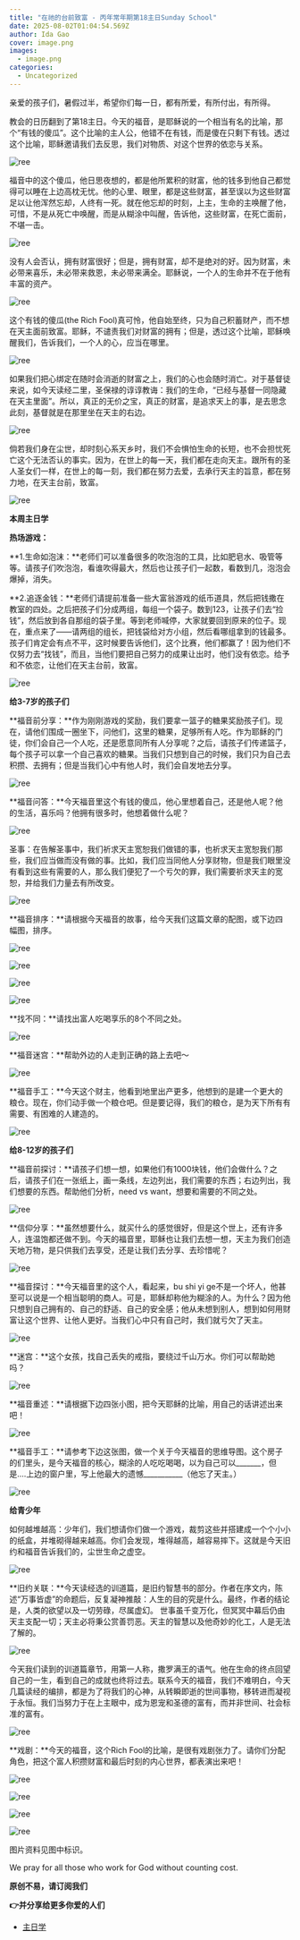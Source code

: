 ```yaml
---
title: "在祂的台前致富 - 丙年常年期第18主日Sunday School"
date: 2025-08-02T01:04:54.569Z
author: Ida Gao
cover: image.png
images:
  - image.png
categories:
  - Uncategorized
---
```


亲爱的孩子们，暑假过半，希望你们每一日，都有所爱，有所付出，有所得。

<!--more-->

  

教会的日历翻到了第18主日。今天的福音，是耶稣说的一个相当有名的比喻，那个“有钱的傻瓜”。这个比喻的主人公，他错不在有钱，而是傻在只剩下有钱。透过这个比喻，耶稣邀请我们去反思，我们对物质、对这个世界的依恋与关系。

![ree](https://static.wixstatic.com/media/ec8b63_e5bdcca33a75427abee545b773efb30d~mv2.jpg)

福音中的这个傻瓜，他日思夜想的，都是他所累积的财富，他的钱多到他自己都觉得可以睡在上边高枕无忧。他的心里、眼里，都是这些财富，甚至误以为这些财富足以让他浑然忘却，人终有一死。就在他忘却的时刻，上主，生命的主唤醒了他，可惜，不是从死亡中唤醒，而是从糊涂中叫醒，告诉他，这些财富，在死亡面前，不堪一击。

![ree](https://static.wixstatic.com/media/ec8b63_994daa0f4ea04a59b698a101d4cf3779~mv2.jpg)

没有人会否认，拥有财富很好；但是，拥有财富，却不是绝对的好。因为财富，未必带来喜乐，未必带来救恩，未必带来满全。耶稣说，一个人的生命并不在于他有丰富的资产。

![ree](https://static.wixstatic.com/media/ec8b63_f4f8546fc18644fdb69639b85b550d88~mv2.jpg)

这个有钱的傻瓜(the Rich Fool)真可怜，他自始至终，只为自己积蓄财产，而不想在天主面前致富。耶稣，不谴责我们对财富的拥有；但是，透过这个比喻，耶稣唤醒我们，告诉我们，一个人的心，应当在哪里。

![ree](https://static.wixstatic.com/media/ec8b63_9cf43f8f79344945a38a6006bdb81e63~mv2.jpg)

如果我们把心绑定在随时会消逝的财富之上，我们的心也会随时消亡。对于基督徒来说，如今天读经二里，圣保禄的谆谆教诲：我们的生命，“已经与基督一同隐藏在天主里面”。所以，真正的无价之宝，真正的财富，是追求天上的事，是去思念此刻，基督就是在那里坐在天主的右边。

![ree](https://static.wixstatic.com/media/ec8b63_83766600acfa4a638fecd188beca4d20~mv2.jpg)

倘若我们身在尘世，却时刻心系天乡时，我们不会惧怕生命的长短，也不会担忧死亡这个无法否认的事实。因为，在世上的每一天，我们都在走向天主。跟所有的圣人圣女们一样，在世上的每一刻，我们都在努力去爱，去承行天主的旨意，都在努力地，在天主台前，致富。

![ree](https://static.wixstatic.com/media/ec8b63_6db196d21b15458abd9486c2fff77de4~mv2.jpg)

**本周主日学**

  

**热场游戏：**

  

**1.生命如泡沫：**老师们可以准备很多的吹泡泡的工具，比如肥皂水、吸管等等。请孩子们吹泡泡，看谁吹得最大，然后也让孩子们一起数，看数到几，泡泡会爆掉，消失。

  

**2.追逐金钱：**老师们请提前准备一些大富翁游戏的纸币道具，然后把钱撒在教室的四处。之后把孩子们分成两组，每组一个袋子。数到123，让孩子们去“捡钱”，然后放到各自那组的袋子里。等到老师喊停，大家就要回到原来的位子。现在，重点来了——请两组的组长，把钱袋给对方小组，然后看哪组拿到的钱最多。孩子们肯定会有点不平，这时候要告诉他们，这个比赛，他们都赢了！因为他们不仅努力去“找钱”，而且，当他们要把自己努力的成果让出时，他们没有依恋。给予和不依恋，让他们在天主台前，致富。

![ree](https://static.wixstatic.com/media/ec8b63_d9a67d0455274637b4b65209228cae25~mv2.jpg)

  

**给3-7岁的孩子们**

**福音前分享：**作为刚刚游戏的奖励，我们要拿一篮子的糖果奖励孩子们。现在，请他们围成一圈坐下，问他们，这里的糖果，足够所有人吃。作为耶稣的门徒，你们会自己一个人吃，还是愿意同所有人分享呢？之后，请孩子们传递篮子，每个孩子可以拿一个自己喜欢的糖果。当我们只想到自己的时候，我们只为自己去积攒、去拥有；但是当我们心中有他人时，我们会自发地去分享。

![ree](https://static.wixstatic.com/media/ec8b63_cddb977666e147d4b284e976ff7dd044~mv2.png)

  

**福音问答：**今天福音里这个有钱的傻瓜，他心里想着自己，还是他人呢？他的生活，喜乐吗？他拥有很多时，他想着做什么呢？

![ree](https://static.wixstatic.com/media/ec8b63_18197530c58b476a9b79855882984242~mv2.png)

  

圣事：在告解圣事中，我们祈求天主宽恕我们做错的事，也祈求天主宽恕我们那些，我们应当做而没有做的事。比如，我们应当同他人分享财物，但是我们眼里没有看到这些有需要的人，那么我们便犯了一个亏欠的罪，我们需要祈求天主的宽恕，并给我们力量去有所改变。

![ree](https://static.wixstatic.com/media/ec8b63_f150c645e3cc4eb795934256a8fa61d0~mv2.png)

  

**福音排序：**请根据今天福音的故事，给今天我们这篇文章的配图，或下边四幅图，排序。

![ree](https://static.wixstatic.com/media/ec8b63_29d83d208321479587439a67f67634d6~mv2.png)

![ree](https://static.wixstatic.com/media/ec8b63_3e0d43160cd441d39bff6f764d296d67~mv2.png)

![ree](https://static.wixstatic.com/media/ec8b63_b781855345c449d1ad9b9df995abfcb3~mv2.png)

![ree](https://static.wixstatic.com/media/ec8b63_9227f84def014129970ecd1668eed36c~mv2.png)

  

**找不同：**请找出富人吃喝享乐的8个不同之处。

![ree](https://static.wixstatic.com/media/ec8b63_9b1d8e590575471885584dd6a36693e9~mv2.jpg)

  

**福音迷宫：**帮助外边的人走到正确的路上去吧～

![ree](https://static.wixstatic.com/media/ec8b63_1baeaaa4eb6542929d87ad4d767cef16~mv2.jpg)

**福音手工：**今天这个财主，他看到地里出产更多，他想到的是建一个更大的粮仓。现在，你们动手做一个粮仓吧。但是要记得，我们的粮仓，是为天下所有有需要、有困难的人建造的。

![ree](https://static.wixstatic.com/media/ec8b63_545228580c07443bbaaa3173919f332e~mv2.png)

  

**给8-12岁的孩子们**

  

**福音前探讨：**请孩子们想一想，如果他们有1000块钱，他们会做什么？之后，请孩子们在一张纸上，画一条线，左边列出，我们需要的东西；右边列出，我们想要的东西。帮助他们分析，need vs want，想要和需要的不同之处。

![ree](https://static.wixstatic.com/media/ec8b63_1fb60ae04bf348d6b749cf374ce05710~mv2.jpg)

  

**信仰分享：**虽然想要什么，就买什么的感觉很好，但是这个世上，还有许多人，连温饱都还做不到。今天的福音里，耶稣也让我们去想一想，天主为我们创造天地万物，是只供我们去享受，还是让我们去分享、去珍惜呢？

![ree](https://static.wixstatic.com/media/ec8b63_ecc354af20b44727b6a558b37aa17e51~mv2.png)

  

**福音探讨：**今天福音里的这个人，看起来，bu shi yi ge不是一个坏人，他甚至可以说是一个相当聪明的商人。可是，耶稣却称他为糊涂的人。为什么？因为他只想到自己拥有的、自己的舒适、自己的安全感；他从未想到别人，想到如何用财富让这个世界、让他人更好。当我们心中只有自己时，我们就亏欠了天主。

![ree](https://static.wixstatic.com/media/ec8b63_0de7116290894021a2072e9fe3484b6b~mv2.png)

**迷宫：**这个女孩，找自己丢失的戒指，要绕过千山万水。你们可以帮助她吗？

![ree](https://static.wixstatic.com/media/ec8b63_9739095e5a04470f87f79b31113e6690~mv2.jpg)

  

**福音重述：**请根据下边四张小图，把今天耶稣的比喻，用自己的话讲述出来吧！

![ree](https://static.wixstatic.com/media/ec8b63_f57583f650274023a5064c5b5080b0ce~mv2.png)

  

**福音手工：**请参考下边这张图，做一个关于今天福音的思维导图。这个房子的们里头，是今天福音的核心，糊涂的人吃吃喝喝，以为自己可以\_\_\_\_\_\_\_，但是....上边的窗户里，写上他最大的遗憾\_\_\_\_\_\_\_\_\_\_\_（他忘了天主。）

![ree](https://static.wixstatic.com/media/ec8b63_90974bf4b8db47bea0de43a4167ee2cf~mv2.jpg)

  

**给青少年**

如何越堆越高：少年们，我们想请你们做一个游戏，裁剪这些并搭建成一个个小小的纸盒，并堆砌得越来越高。你们会发现，堆得越高，越容易摔下。这就是今天旧约和福音告诉我们的，尘世生命之虚空。

![ree](https://static.wixstatic.com/media/ec8b63_3e3f8acbc22d4374a1e8b6a7e98785bf~mv2.png)

**旧约关联：**今天读经选的训道篇，是旧约智慧书的部分。作者在序文内，陈述“万事皆虚”的命题后，反复凝神推敲：人生的目的究是什么。最终，作者的结论是，人类的欲望以及一切劳碌，尽属虚幻。 世事虽千变万化，但冥冥中幕后仍由天主支配一切；天主必将秉公赏善罚恶。天主的智慧以及他奇妙的化工，人是无法了解的。

![ree](https://static.wixstatic.com/media/ec8b63_f3e5f5cd9a704bc09bfa3cb4e73d279e~mv2.jpg)

  

今天我们读到的训道篇章节，用第一人称，撒罗满王的语气。他在生命的终点回望自己的一生，看到自己的成就也终将过去。联系今天的福音，我们不难明白，今天几篇读经的编排，都是为了将我们的心神，从转瞬即逝的世间事物，移转进而凝视于永恒。我们当努力于在上主眼中，成为恩宠和圣德的富有，而并非世间、社会标准的富有。

![ree](https://static.wixstatic.com/media/ec8b63_74706dc6a6f0470fa4b36710f880d2df~mv2.jpg)

  

**戏剧：**今天的福音，这个Rich Fool的比喻，是很有戏剧张力了。请你们分配角色，把这个富人积攒财富和最后时刻的内心世界，都表演出来吧！

![ree](https://static.wixstatic.com/media/ec8b63_84600b5ec5474ba2976189975c5aea18~mv2.jpg)

![ree](https://static.wixstatic.com/media/ec8b63_32e0fed0b97e4468b2a404fc467098a9~mv2.jpg)

![ree](https://static.wixstatic.com/media/ec8b63_c3eff57822614e5ebdc5977a5bf27055~mv2.jpg)

![ree](https://static.wixstatic.com/media/ec8b63_41f959229ddb45f48aea472ae55d6ead~mv2.jpg)

  

  

图片资料见图中标识。

We pray for all those who work for God without counting cost.

**原创不易，请订阅我们**

**👉并分享给更多你爱的人们**

*   [主日学](https://www.urloveinme.com/首頁/categories/主日学)
